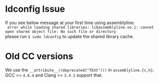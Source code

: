 # ldconfig Issue
If you see below message at your first time using assemblyline:  
` error while loading shared libraries: libassemblyline.so.1: cannot open shared object file: No such file or directory`  
please run `$ sudo ldconfig` to update the shared library cache.


# Old CC versions
We use the `__attribute__((deprecated("TEXt")))` in `assemblyline.{c,h}`. GCC >= `4.6.4` and Clang >= `3.4.1` support that.

